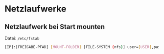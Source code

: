 # Netzlaufwerke

## Netzlaufwerk bei Start mounten

Datei: `/etc/fstab`

~~~ sh
[IP]:[FREIGABE-PFAD] [MOUNT-FOLDER] [FILE-SYSTEM (nfs)] user=[USER],pass=[PASSWORD],auto,rw,rsize=8192 0 0
~~~

